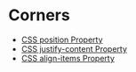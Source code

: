 # Corners

* [CSS position Property](https://www.w3schools.com/cssref/pr_class_position.asp)
* [CSS justify-content Property](https://www.w3schools.com/cssref/css3_pr_justify-content.asp)
* [CSS align-items Property](https://www.w3schools.com/cssref/css3_pr_align-items.asp)
